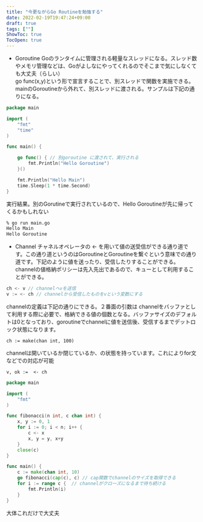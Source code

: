 ```yaml
---
title: "今更ながらGo Routineを勉強する"
date: 2022-02-19T19:47:24+09:00
draft: true
tags: [""]
ShowToc: true
TocOpen: true
---
```


- Goroutine
Goのランタイムに管理される軽量なスレッドになる。スレッド数やメモリ管理などは、Goがよしなにやってくれるのでそこまで気にしなくても大丈夫（らしい）  
go func(x,y)という形で宣言することで、別スレッドで関数を実施できる。mainのGoroutineから外れて、別スレッドに渡される。サンプルは下記の通りになる。

```go
package main

import (
	"fmt"
	"time"
)

func main() {

	go func() { // 別goroutine に渡されて、実行される
		fmt.Println("Hello Goroutine")
	}()

	fmt.Println("Hello Main")
	time.Sleep(1 * time.Second)
}
```
実行結果。別のGorutineで実行されているので、Hello Goroutineが先に帰ってくるかもしれない
```bash
% go run main.go
Hello Main
Hello Goroutine
```

- Channel
チャネルオペレータの <- を用いて値の送受信ができる通り道です。この通り道というのはGoroutineとGoroutineを繋ぐという意味での通り道です。下記のように値を送ったり、受信したりすることができる。channelの値格納ポリシーは先入先出であるので、キューとして利用することができる。
```go
ch <- v // channelへvを送信
v := <- ch // channelから受信したものをvという変数にする
```

channelの定義は下記の通りにできる。２番面の引数は channelをバッファとして利用する際に必要で、格納できる値の個数となる。バッファサイズのデフォルトは0となっており、goroutineでchannelに値を送信後、受信するまでデットロック状態になります。
```
ch := make(chan int, 100)
```
channelは開いているか閉じているか、の状態を持っています。これによりfor文などでの対応が可能

```
v, ok :=  <- ch
```

```go
package main

import (
	"fmt"
)

func fibonacci(n int, c chan int) {
	x, y := 0, 1
	for i := 0; i < n; i++ {
		c <- x
		x, y = y, x+y
	}
	close(c)
}

func main() {
	c := make(chan int, 10)
	go fibonacci(cap(c), c) // cap関数でchannelのサイズを取得できる
	for i := range c {  // channelがクローズになるまで待ち続ける
		fmt.Println(i)
	}
}
```

大体これだけで大丈夫

